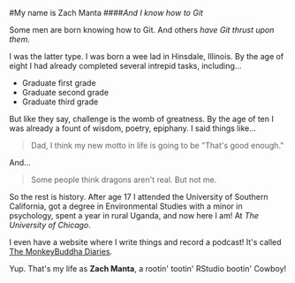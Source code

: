 #My name is Zach Manta
####*And I know how to Git*

Some men are born knowing how to Git. And others *have Git thrust upon them.*

I was the latter type. I was born a wee lad in Hinsdale, Illinois. By the age of eight I had already completed
several intrepid tasks, including...

* Graduate first grade
* Graduate second grade
* Graduate third grade

But like they say, challenge is the womb of greatness. By the age of ten I was already a fount of wisdom,
poetry, epiphany. I said things like...

>Dad, I think my new motto in life is going to be "That's good enough."

And...

>Some people think dragons aren't real. But not me.

So the rest is history. After age 17 I attended the University of Southern California, got a degree
in Environmental Studies with a minor in psychology, spent a year in rural Uganda, and now here I am! At *The University
of Chicago*.

I even have a website where I write things and record a podcast! It's called [The MonkeyBuddha Diaries](https://monkeybuddhadiaries.com/).

Yup. That's my life as **Zach Manta**, a rootin' tootin' RStudio bootin' Cowboy!